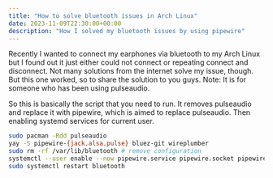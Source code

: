 ```yaml
---
title: "How to solve bluetooth issues in Arch Linux"
date: 2023-11-09T22:30:00+00:00
description: "How I solved my bluetooth issues by using pipewire"
---
```


Recently I wanted to connect my earphones via bluetooth to my Arch Linux but I found out it just either could not connect or repeating connect and disconnect. Not many solutions from the internet solve my issue, though. But this one worked, so to share the solution to you guys. Note: It is for someone who has been using pulseaudio.

So this is basically the script that you need to run. It removes pulseaudio and replace it with pipewire, which is aimed to replace pulseaudio. Then enabling systemd services for current user.
```sh
sudo pacman -Rdd pulseaudio
yay -S pipewire-{jack,alsa,pulse} bluez-git wireplumber
sudo rm -rf /var/lib/bluetooth # remove configuration
systemctl --user enable --now pipewire.service pipewire.socket pipewire-pulse.service pipewire-pulse.socket wireplumber.service
sudo systemctl restart bluetooth

```
